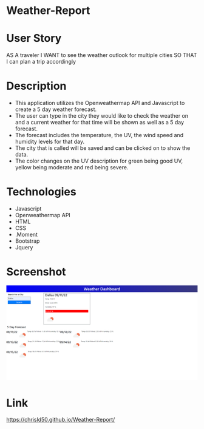 # Weather-Report

# User Story
AS A traveler
I WANT to see the weather outlook for multiple cities
SO THAT I can plan a trip accordingly

# Description 
* This application utilizes the Openweathermap API and Javascript to create a 5 day weather forecast.
* The user can type in the city they would like to check the weather on and a current weather for that time will be shown as well as a 5 day forecast.
* The forecast includes the temperature, the UV, the wind speed and humidity levels for that day.
* The city that is called will be saved and can be clicked on to show the data.
* The color changes on the UV description for green being good UV, yellow being moderate and red being severe. 

# Technologies
* Javascript
* Openweathermap API 
* HTML
* CSS
* .Moment
* Bootstrap
* Jquery

# Screenshot
![Alt text](./Images/Weather%20Report%20Screenshot.png)

# Link
https://chrisld50.github.io/Weather-Report/